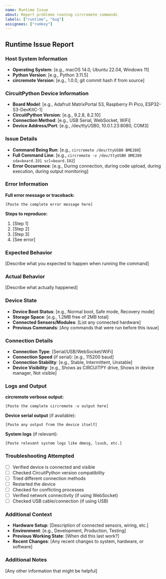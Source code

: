 ```yaml
---
name: Runtime Issue
about: Report problems running circremote commands
labels: ["runtime", "bug"]
assignees: ["romkey"]
---
```


## Runtime Issue Report

### Host System Information
- **Operating System**: [e.g., macOS 14.0, Ubuntu 22.04, Windows 11]
- **Python Version**: [e.g., Python 3.11.5]
- **circremote Version**: [e.g., 1.0.0, git commit hash if from source]

### CircuitPython Device Information
- **Board Model**: [e.g., Adafruit MatrixPortal S3, Raspberry Pi Pico, ESP32-S3-DevKitC-1]
- **CircuitPython Version**: [e.g., 9.2.8, 8.2.10]
- **Connection Method**: [e.g., USB Serial, WebSocket, WiFi]
- **Device Address/Port**: [e.g., /dev/ttyUSB0, 10.0.1.23:8080, COM3]

### Issue Details
- **Command Being Run**: [e.g., `circremote /dev/ttyUSB0 BME280`]
- **Full Command Line**: [e.g., `circremote -v /dev/ttyUSB0 BME280 sda=board.IO1 scl=board.IO2`]
- **Error Occurrence**: [e.g., During connection, during code upload, during execution, during output monitoring]

### Error Information
**Full error message or traceback:**
```
[Paste the complete error message here]
```

**Steps to reproduce:**
1. [Step 1]
2. [Step 2]
3. [Step 3]
4. [See error]

### Expected Behavior
[Describe what you expected to happen when running the command]

### Actual Behavior
[Describe what actually happened]

### Device State
- **Device Boot Status**: [e.g., Normal boot, Safe mode, Recovery mode]
- **Storage Space**: [e.g., 1.2MB free of 2MB total]
- **Connected Sensors/Modules**: [List any connected hardware]
- **Previous Commands**: [Any commands that were run before this issue]

### Connection Details
- **Connection Type**: [Serial/USB/WebSocket/WiFi]
- **Connection Speed** (if serial): [e.g., 115200 baud]
- **Connection Stability**: [e.g., Stable, Intermittent, Unstable]
- **Device Visibility**: [e.g., Shows as CIRCUITPY drive, Shows in device manager, Not visible]

### Logs and Output
**circremote verbose output:**
```
[Paste the complete circremote -v output here]
```

**Device serial output** (if available):
```
[Paste any output from the device itself]
```

**System logs** (if relevant):
```
[Paste relevant system logs like dmesg, lsusb, etc.]
```

### Troubleshooting Attempted
- [ ] Verified device is connected and visible
- [ ] Checked CircuitPython version compatibility
- [ ] Tried different connection methods
- [ ] Restarted the device
- [ ] Checked for conflicting processes
- [ ] Verified network connectivity (if using WebSocket)
- [ ] Checked USB cable/connection (if using USB)

### Additional Context
- **Hardware Setup**: [Description of connected sensors, wiring, etc.]
- **Environment**: [e.g., Development, Production, Testing]
- **Previous Working State**: [When did this last work?]
- **Recent Changes**: [Any recent changes to system, hardware, or software]

### Additional Notes
[Any other information that might be helpful] 